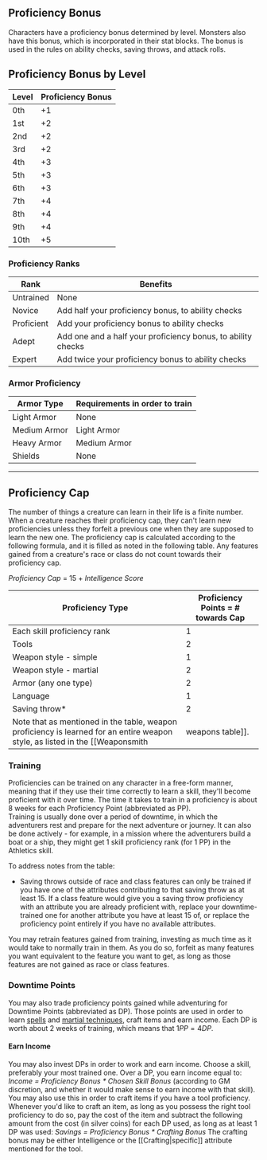 ## Proficiency Bonus
 
Characters have a proficiency bonus determined by level. Monsters also have this bonus, which is incorporated in their stat blocks. The bonus is used in the rules on ability checks, saving throws, and attack rolls.
 
## Proficiency Bonus by Level
 
| **Level** | **Proficiency Bonus** |
| --------- | --------------------- |
| 0th       | +1                    |
| 1st       | +2                    |
| 2nd       | +2                    |
| 3rd       | +2                    |
| 4th       | +3                    |
| 5th       | +3                    |
| 6th       | +3                    |
| 7th       | +4                    |
| 8th       | +4                    |
| 9th       | +4                    |
| 10th      | +5                    |
### Proficiency Ranks
 
| **Rank**   | **Benefits**                                                 |
| ---------- | ------------------------------------------------------------ |
| Untrained  | None                                                         |
| Novice     | Add half your proficiency bonus, to ability checks           |
| Proficient | Add your proficiency bonus to ability checks                 |
| Adept      | Add one and a half your proficiency bonus, to ability checks |
| Expert     | Add twice your proficiency bonus to ability checks           |
 ### Armor Proficiency

| **Armor Type** | **Requirements in order to train** |
| -------------- | ---------------------------------- |
| Light Armor    | None                               |
| Medium Armor   | Light Armor                        |
| Heavy Armor    | Medium Armor                       |
| Shields        | None                               |

- - -
## Proficiency Cap
 
The number of things a creature can learn in their life is a finite number. When a creature reaches their proficiency cap, they can't learn new proficiencies unless they forfeit a previous one when they are supposed to learn the new one. The proficiency cap is calculated according to the following formula, and it is filled as noted in the following table. Any features gained from a creature's race or class do not count towards their proficiency cap.
 
_Proficiency Cap_ = 15 + _Intelligence Score_
 
| **Proficiency Type**        | **Proficiency Points = # towards Cap** |
| --------------------------- | -------------------------------------- |
| Each skill proficiency rank | 1                                      |
| Tools                       | 2                                      |
| Weapon style - simple       | 1                                      |
| Weapon style - martial      | 2                                      |
| Armor (any one type)        | 2                                      |
| Language                    | 1                                      |
| Saving throw*               | 2                                      |
Note that as mentioned in the table, weapon proficiency is learned for an entire weapon style, as listed in the [[Weaponsmith|weapons table]].
### Training
 
Proficiencies can be trained on any character in a free-form manner, meaning that if they use their time correctly to learn a skill, they'll become proficient with it over time. The time it takes to train in a proficiency is about 8 weeks for each Proficiency Point (abbreviated as PP).  
Training is usually done over a period of downtime, in which the adventurers rest and prepare for the next adventure or journey. It can also be done actively - for example, in a mission where the adventurers build a boat or a ship, they might get 1 skill proficiency rank (for 1 PP) in the Athletics skill.
 
To address notes from the table:  
* Saving throws outside of race and class features can only be trained if you have one of the attributes contributing to that saving throw as at least 15. If a class feature would give you a saving throw proficiency with an attribute you are already proficient with, replace your downtime-trained one for another attribute you have at least 15 of, or replace the proficiency point entirely if you have no available attributes.
 
You may retrain features gained from training, investing as much time as it would take to normally train in them. As you do so, forfeit as many features you want equivalent to the feature you want to get, as long as those features are not gained as race or class features.
 
### Downtime Points
 
You may also trade proficiency points gained while adventuring for Downtime Points (abbreviated as DP). Those points are used in order to learn [spells](Learning%20Spells.md) and [martial techniques](Sign%20of%20Remembrance/Epic%20Influences/Introduction.md), craft items and earn income. Each DP is worth about 2 weeks of training, which means that $1 PP = 4 DP$.

#### Earn Income
You may also invest DPs in order to work and earn income. Choose a skill, preferably your most trained one. Over a DP, you earn income equal to:
_Income = Proficiency Bonus * Chosen Skill Bonus_ (according to GM discretion, and whether it would make sense to earn income with that skill).
You may also use this in order to craft items if you have a tool proficiency. 
Whenever you'd like to craft an item, as long as you possess the right tool proficiency to do so, pay the cost of the item and subtract the following amount from the cost (in silver coins) for each DP used, as long as at least 1 DP was used: 
_Savings = Proficiency Bonus * Crafting Bonus_
The crafting bonus may be either Intelligence or the [[Crafting|specific]] attribute mentioned for the tool.
